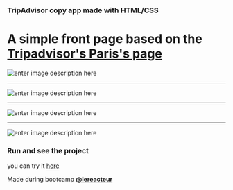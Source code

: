 ### TripAdvisor copy app made with HTML/CSS

# A simple front page based on the [Tripadvisor's Paris's page](https://www.tripadvisor.fr/Tourism-g187147-Paris_Ile_de_France-Vacations.html)


![enter image description here](https://res.cloudinary.com/dt3dcdlk6/image/upload/v1601308156/Capture_d_e%CC%81cran_2020-09-28_a%CC%80_17.48.53_xgwoyu.png)



------------------------------------------------------------------------------------------------------------------------------------------------------------------
![enter image description here](https://res.cloudinary.com/dt3dcdlk6/image/upload/v1601308101/Capture_d_e%CC%81cran_2020-09-28_a%CC%80_17.47.45_ndtr87.png
)



--------------------------------------------------------------------------------------------------------------------------------------------------------------------




![enter image description here](https://res.cloudinary.com/dt3dcdlk6/image/upload/v1601308133/Capture_d_e%CC%81cran_2020-09-28_a%CC%80_17.48.34_bvkqxf.png
)


--------------------------------------------------------------------------------------------------------------------------------------------------------------------


![enter image description here](https://media.giphy.com/media/lLsbvlDO22SpRVcXLm/giphy.gif)





### Run and see the project

you can try it [here](https://mystifying-bhaskara-afb5bc.netlify.app/)



Made during bootcamp [**@lereacteur**](https://www.lereacteur.io/)
